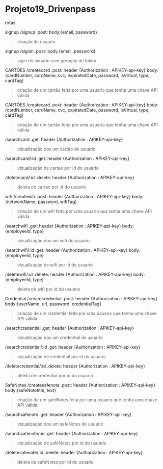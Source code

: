 # Projeto19_Drivenpass


rotas:

signup
/signup
.post:
body:{email, password}
> criação de usuario

signup
/signin
.post:
body:{email, password}
> sigin de usuario com geração do token


CARTÔES
/createcard
.post:
header {Authorization : APIKEY-api-key}
body:{cardNumber, cardName, cvc, expiratedDate, password, isVirtual, type, cardTag}
> criação de um cartão feita por uma usuario que tenha uma chave API válida

CARTÔES
/createcard
.post:
header {Authorization : APIKEY-api-key}
body:{cardNumber, cardName, cvc, expiratedDate, password, isVirtual, type, cardTag}
> criação de um cartão feita por uma usuario que tenha uma chave API válida

/searchcard
.get:
header {Authorization : APIKEY-api-key}
> vizualização dos um cartão do usuario

/searchcard/:id
.get:
header {Authorization : APIKEY-api-key}
> vizualização de cartao por id do usuario

/deletecard/:id
.delete:
header {Authorization : APIKEY-api-key}
> deleta de cartao por id do usuario


wifi
/createwifi
.post:
header {Authorization : APIKEY-api-key}
body:{networkName, password, wifiTag}
> criação de um wifi feita por uma usuario que tenha uma chave API válida

/searchwifi
.get:
header {Authorization : APIKEY-api-key}
body:{employeeId, type}
> vizualização dos um wifi do usuario

/searchwifi/:id
.get:
header {Authorization : APIKEY-api-key}
body:{employeeId, type}
> vizualização de wifi por id do usuario

/deletewifi/:id
.delete:
header {Authorization : APIKEY-api-key}
body:{employeeId, type}
> deleta de wifi por id do usuario

Credential
/createcredential
.post:
header {Authorization : APIKEY-api-key}
body:{userName, url, password, credentialTag}
> criação de um credential feita por uma usuario que tenha uma chave API válida

/searchcredential
.get:
header {Authorization : APIKEY-api-key}
> vizualização dos um credential do usuario

/searchcredential/:id
.get:
header {Authorization : APIKEY-api-key}
> vizualização de credential por id do usuario

/deletecredential/:id
.delete:
header {Authorization : APIKEY-api-key}
> deleta de credential por id do usuario

SafeNotes
/createsafenote
.post:
header {Authorization : APIKEY-api-key}
body:{safeNotetitle, text}
> criação de um safeNotes feita por uma usuario que tenha uma chave API válida

/searchsafenote
.get:
header {Authorization : APIKEY-api-key}
> vizualização dos um safeNotes do usuario

/searchsafenote/:id
.get:
header {Authorization : APIKEY-api-key}
> vizualização de safeNotes por id do usuario

/deletesafenote/:id
.delete:
header {Authorization : APIKEY-api-key}
> deleta de safeNotes por id do usuario

